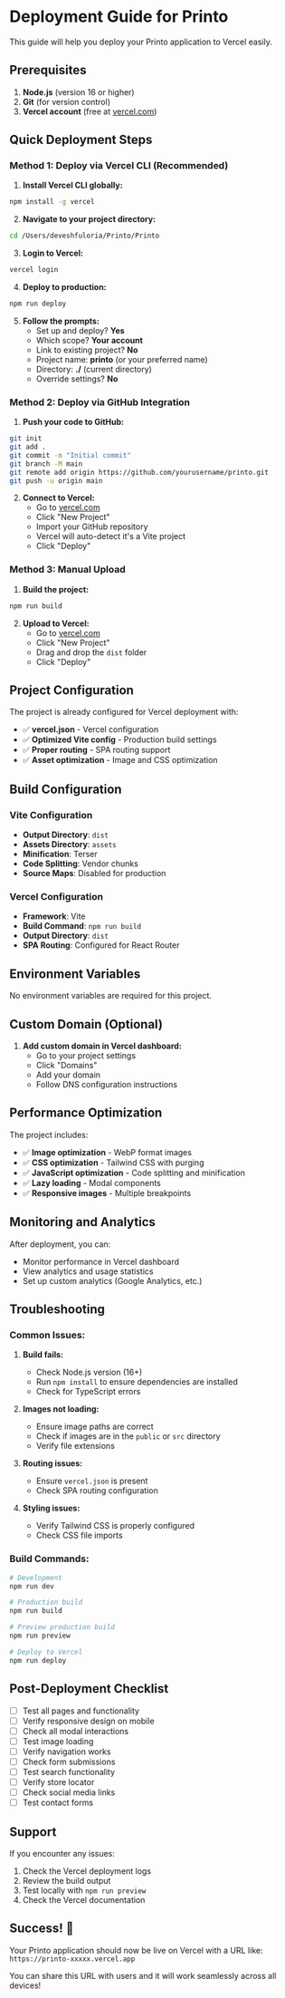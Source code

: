 # Deployment Guide for Printo

This guide will help you deploy your Printo application to Vercel easily.

## Prerequisites

1. **Node.js** (version 16 or higher)
2. **Git** (for version control)
3. **Vercel account** (free at [vercel.com](https://vercel.com))

## Quick Deployment Steps

### Method 1: Deploy via Vercel CLI (Recommended)

1. **Install Vercel CLI globally:**
```bash
npm install -g vercel
```

2. **Navigate to your project directory:**
```bash
cd /Users/deveshfuloria/Printo/Printo
```

3. **Login to Vercel:**
```bash
vercel login
```

4. **Deploy to production:**
```bash
npm run deploy
```

5. **Follow the prompts:**
   - Set up and deploy? **Yes**
   - Which scope? **Your account**
   - Link to existing project? **No**
   - Project name: **printo** (or your preferred name)
   - Directory: **./** (current directory)
   - Override settings? **No**

### Method 2: Deploy via GitHub Integration

1. **Push your code to GitHub:**
```bash
git init
git add .
git commit -m "Initial commit"
git branch -M main
git remote add origin https://github.com/yourusername/printo.git
git push -u origin main
```

2. **Connect to Vercel:**
   - Go to [vercel.com](https://vercel.com)
   - Click "New Project"
   - Import your GitHub repository
   - Vercel will auto-detect it's a Vite project
   - Click "Deploy"

### Method 3: Manual Upload

1. **Build the project:**
```bash
npm run build
```

2. **Upload to Vercel:**
   - Go to [vercel.com](https://vercel.com)
   - Click "New Project"
   - Drag and drop the `dist` folder
   - Click "Deploy"

## Project Configuration

The project is already configured for Vercel deployment with:

- ✅ **vercel.json** - Vercel configuration
- ✅ **Optimized Vite config** - Production build settings
- ✅ **Proper routing** - SPA routing support
- ✅ **Asset optimization** - Image and CSS optimization

## Build Configuration

### Vite Configuration
- **Output Directory**: `dist`
- **Assets Directory**: `assets`
- **Minification**: Terser
- **Code Splitting**: Vendor chunks
- **Source Maps**: Disabled for production

### Vercel Configuration
- **Framework**: Vite
- **Build Command**: `npm run build`
- **Output Directory**: `dist`
- **SPA Routing**: Configured for React Router

## Environment Variables

No environment variables are required for this project.

## Custom Domain (Optional)

1. **Add custom domain in Vercel dashboard:**
   - Go to your project settings
   - Click "Domains"
   - Add your domain
   - Follow DNS configuration instructions

## Performance Optimization

The project includes:
- ✅ **Image optimization** - WebP format images
- ✅ **CSS optimization** - Tailwind CSS with purging
- ✅ **JavaScript optimization** - Code splitting and minification
- ✅ **Lazy loading** - Modal components
- ✅ **Responsive images** - Multiple breakpoints

## Monitoring and Analytics

After deployment, you can:
- Monitor performance in Vercel dashboard
- View analytics and usage statistics
- Set up custom analytics (Google Analytics, etc.)

## Troubleshooting

### Common Issues:

1. **Build fails:**
   - Check Node.js version (16+)
   - Run `npm install` to ensure dependencies are installed
   - Check for TypeScript errors

2. **Images not loading:**
   - Ensure image paths are correct
   - Check if images are in the `public` or `src` directory
   - Verify file extensions

3. **Routing issues:**
   - Ensure `vercel.json` is present
   - Check SPA routing configuration

4. **Styling issues:**
   - Verify Tailwind CSS is properly configured
   - Check CSS file imports

### Build Commands:

```bash
# Development
npm run dev

# Production build
npm run build

# Preview production build
npm run preview

# Deploy to Vercel
npm run deploy
```

## Post-Deployment Checklist

- [ ] Test all pages and functionality
- [ ] Verify responsive design on mobile
- [ ] Check all modal interactions
- [ ] Test image loading
- [ ] Verify navigation works
- [ ] Check form submissions
- [ ] Test search functionality
- [ ] Verify store locator
- [ ] Check social media links
- [ ] Test contact forms

## Support

If you encounter any issues:
1. Check the Vercel deployment logs
2. Review the build output
3. Test locally with `npm run preview`
4. Check the Vercel documentation

## Success! 🎉

Your Printo application should now be live on Vercel with a URL like:
`https://printo-xxxxx.vercel.app`

You can share this URL with users and it will work seamlessly across all devices!
